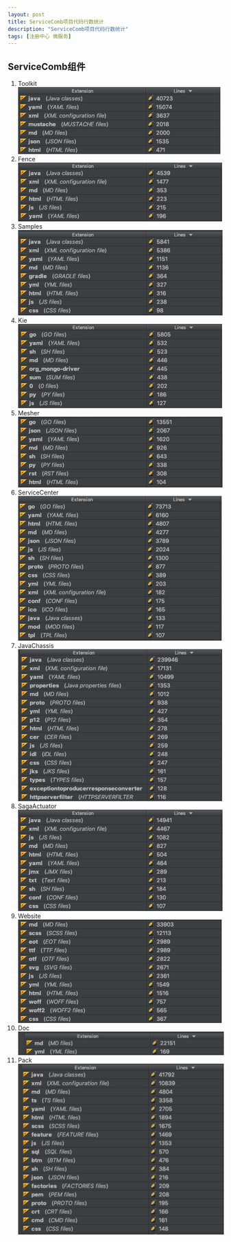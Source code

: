 ```yaml
---
layout: post
title: ServiceComb项目代码行数统计
description: "ServiceComb项目代码行数统计"
tags: [注册中心 微服务] 
---
```



 
## ServiceComb组件
1. Toolkit   
   ![Toolkit](/images/lines/Toolkit.png)
2. Fence   
   ![Fence](/images/lines/Fence.png)
3. Samples   
   ![Samples](/images/lines/Samples.png)
4. Kie   
   ![Kie](/images/lines/Kie.png)
5. Mesher   
   ![Mesher](/images/lines/Mesher.png)   
6. ServiceCenter   
   ![ServiceCenter](/images/lines/ServiceCenter.png)   
7. JavaChassis   
   ![JavaChassis](/images/lines/JavaChassis.png)     
8. SagaActuator   
   ![SagaActuator](/images/lines/SagaActuator.png)   
9. Website   
   ![WebSite](/images/lines/Website.png)   
10. Doc
   ![Doc](/images/lines/Doc.png)       
11. Pack
   ![Pack](/images/lines/Pack.png)
   
  
    
  
  
  
  
   
  
  
  







   
